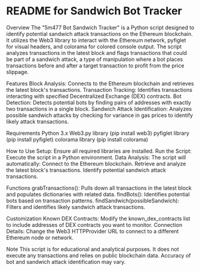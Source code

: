 # README for Sandwich Bot Tracker

Overview
The "5m477 Bot Sandwich Tracker" is a Python script designed to identify potential sandwich attack transactions on the Ethereum blockchain. It utilizes the Web3 library to interact with the Ethereum network, pyfiglet for visual headers, and colorama for colored console output. The script analyzes transactions in the latest block and flags transactions that could be part of a sandwich attack, a type of manipulation where a bot places transactions before and after a target transaction to profit from the price slippage.


Features
Block Analysis: Connects to the Ethereum blockchain and retrieves the latest block's transactions.
Transaction Tracking: Identifies transactions interacting with specified Decentralized Exchange (DEX) contracts.
Bot Detection: Detects potential bots by finding pairs of addresses with exactly two transactions in a single block.
Sandwich Attack Identification: Analyzes possible sandwich attacks by checking for variance in gas prices to identify likely attack transactions.



Requirements
Python 3.x
Web3.py library (pip install web3)
pyfiglet library (pip install pyfiglet)
colorama library (pip install colorama)



How to Use
Setup: Ensure all required libraries are installed.
Run the Script: Execute the script in a Python environment.
Data Analysis: The script will automatically:
Connect to the Ethereum blockchain.
Retrieve and analyze the latest block's transactions.
Identify potential sandwich attack transactions.



Functions
grabTransactions(): Pulls down all transactions in the latest block and populates dictionaries with related data.
findBots(): Identifies potential bots based on transaction patterns.
findSandwich(possibleSandwich): Filters and identifies likely sandwich attack transactions.



Customization
Known DEX Contracts: Modify the known_dex_contracts list to include addresses of DEX contracts you want to monitor.
Connection Details: Change the Web3 HTTPProvider URL to connect to a different Ethereum node or network.



Note
This script is for educational and analytical purposes. It does not execute any transactions and relies on public blockchain data. Accuracy of bot and sandwich attack identification may vary.
